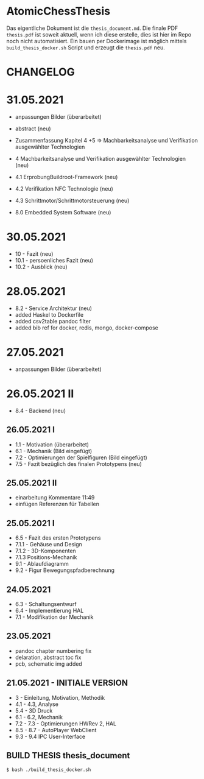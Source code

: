 # AtomicChessThesis

Das eigentliche Dokument ist die `thesis_document.md`. Die finale PDF `thesis.pdf` ist soweit aktuell, wenn ich diese erstelle, dies ist hier im Repo noch nicht automatisiert.
Ein bauen per Dockerimage ist möglich mittels ` build_thesis_docker.sh` Script und erzeugt die `thesis.pdf` neu.

# CHANGELOG

# 31.05.2021

* anpassungen Bilder (überarbeitet)
* abstract (neu)
* Zusammenfassung Kapitel 4 +5 => Machbarkeitsanalyse und Verifikation ausgewählter Technologien

* 4 Machbarkeitsanalyse und Verifikation ausgewählter Technologien (neu)
* 4.1 ErprobungBuildroot-Framework (neu)
* 4.2 Verifikation NFC Technologie (neu)
* 4.3 Schrittmotor/Schrittmotorsteuerung (neu)

* 8.0 Embedded System Software (neu)

# 30.05.2021

* 10 - Fazit (neu)
* 10.1 - persoenliches Fazit (neu)
* 10.2 - Ausblick (neu)



# 28.05.2021

* 8.2 - Service Architektur (neu)
* added Haskel to Dockerfile
* added csv2table pandoc filter
* added bib ref for docker, redis, mongo, docker-compose

# 27.05.2021 

* anpassungen Bilder (überarbeitet)


# 26.05.2021 II

* 8.4 - Backend (neu)

## 26.05.2021 I

* 1.1 - Motivation (überarbeitet)
* 6.1 - Mechanik (Bild eingefügt)
* 7.2 - Optimierungen der Spielfiguren (Bild eingefügt)
* 7.5 - Fazit bezüglich des finalen Prototypens (neu)

## 25.05.2021 II

* einarbeitung Kommentare 11:49
* einfügen Referenzen für Tabellen

## 25.05.2021 I

* 6.5 - Fazit des ersten Prototypens
* 7.1.1 - Gehäuse und Design
* 7.1.2 - 3D-Komponenten
* 7.1.3 Positions-Mechanik
* 9.1 - Ablaufdiagramm
* 9.2 - Figur Bewegungspfadberechnung

## 24.05.2021

* 6.3 - Schaltungsentwurf
* 6.4 - Implementierung HAL
* 7.1 - Modifikation der Mechanik

## 23.05.2021

* pandoc chapter numbering fix
* delaration, abstract toc fix
* pcb, schematic img added

## 21.05.2021 - INITIALE VERSION

* 3 - Einleitung, Motivation, Methodik
* 4.1 - 4.3, Analyse
* 5.4 - 3D Druck
* 6.1 - 6.2, Mechanik
* 7.2 - 7.3 - Optimierungen HWRev 2, HAL
* 8.5 - 8.7 - AutoPlayer WebClient
* 9.3 - 9.4 IPC User-Interface





## BUILD THESIS thesis_document

`$ bash ./build_thesis_docker.sh`
